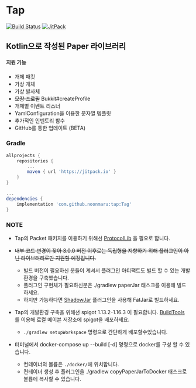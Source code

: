# Tap
[![Build Status](https://travis-ci.org/noonmaru/tap.svg?branch=master)](https://travis-ci.org/noonmaru/tap)
[![JitPack](https://jitpack.io/v/noonmaru/tap.svg)](https://jitpack.io/#noonmaru/tap)

## Kotlin으로 작성된 Paper 라이브러리
#### 지원 기능
 * 개체 패킷
 * 가상 개체
 * 가상 발사체
 * ~~모장 프로필~~ Bukkit#createProfile
 * 개체별 이벤트 리스너
 * YamlConfiguration을 이용한 문자열 템플릿
 * 추가적인 인벤토리 함수
 * GitHub를 통한 업데이트 (BETA)
 
### Gradle
```groovy
allprojects {
    repositories {
        ...
        maven { url 'https://jitpack.io' }
    }
}

...
dependencies {
    implementation 'com.github.noonmaru:tap:Tag'
}
``` 

### NOTE
* Tap의 Packet 패키지를 이용하기 위해선 [ProtocolLib](https://github.com/dmulloy2/ProtocolLib/releases) 을 필요로 합니다.
* ~~내부 코드 변경이 잦아 3.0.0 버전 이후로는 독립형을 지향하기 위해 플러그인이 아닌 라이브러리로만 지원할 예정입니다.~~
    * 빌드 버전이 필요하신 분들이 계셔서 플러그인 아티팩트도 빌드 할 수 있는 개발환경을 구축했습니다.
    * 플러그인 구현체가 필요하신분은 ./gradlew paperJar 태스크를 이용해 빌드하세요.
    * 하지만 가능하다면 [ShadowJar](https://github.com/johnrengelman/shadow) 플러그인을 사용해 FatJar로 빌드하세요.

* Tap의 개발환경 구축을 위해선 spigot 1.13.2-1.16.3 이 필요합니다. [BuildTools](https://www.spigotmc.org/wiki/buildtools/) 를 이용해 로컬 메이븐 저장소에 spigot을 배포하세요.
  * `./gradlew setupWorkspace` 명령으로 간단하게 배포할수있습니다.
* 터미널에서 docker-compose up --build \[-d] 명령으로 docker를 구성 할 수 있습니다.
    * 컨테이너의 볼륨은 `./docker/`에 위치합니다.
    * 컨테이너 생성 후 플러그인을 ./gradlew copyPaperJarToDocker 태스크로 볼륨에 복사할 수 있습니다.